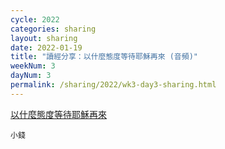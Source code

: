 ```yaml
---
cycle: 2022
categories: sharing
layout: sharing
date: 2022-01-19
title: "讀經分享：以什麼態度等待耶穌再來 (音頻)"
weekNum: 3
dayNum: 3
permalink: /sharing/2022/wk3-day3-sharing.html
---
```


[以什麼態度等待耶穌再來](https://eccseattle.github.io/media/sharing/2022/wk003/2022-01-19-bin.m4a)

`小錢`
